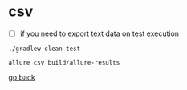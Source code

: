 # csv

- [ ] if you need to export text data on test execution

```shell
./gradlew clean test
```

```shell
allure csv build/allure-results
```

[go back](allure3.md#csv)